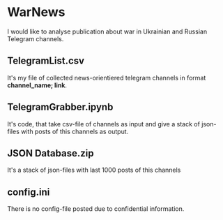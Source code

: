 # WarNews
I would like to analyse publication about war in Ukrainian and Russian Telegram channels.
## TelegramList.csv
It's my file of collected news-orientiered telegram channels in format **channel_name; link**.
## TelegramGrabber.ipynb
It's code, that take csv-file of channels as input and give a stack of json-files with posts of this channels as output.
## JSON Database.zip
It's a stack of json-files with last 1000 posts of this channels
## config.ini
There is no config-file posted due to confidential information.
